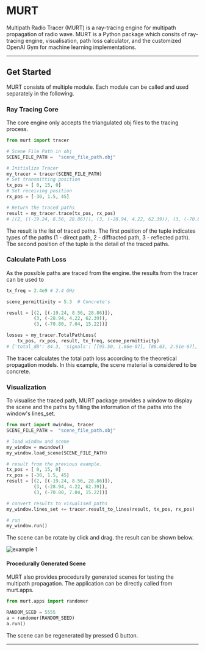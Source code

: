 # MURT

Multipath Radio Tracer (MURT) is a ray-tracing engine for multipath propagation of radio wave. MURT is a Python package which consits of ray-tracing engine, visualisation, path loss calculator, and the customized OpenAI Gym for machine learning implementations.

---

## Get Started

MURT consists of multiple module. Each module can be called and used separately in the following.

### Ray Tracing Core

The core engine only accepts the triangulated obj files to the tracing process.

```Python
from murt import tracer

# Scene File Path in obj
SCENE_FILE_PATH =  "scene_file_path.obj"

# Initialize Tracer
my_tracer = tracer(SCENE_FILE_PATH)
# Set transmitting position
tx_pos = [ 0, 15, 0]
# Set receiving position
rx_pos = [-30, 1.5, 45]

# Return the traced paths
result = my_tracer.trace(tx_pos, rx_pos)
# [(2, [(-19.24, 8.56, 28.86)]), (3, (-28.94, 4.22, 62.39)), (3, (-70.80, 7.04, 15.22))]
```

The result is the list of traced paths. The first position of the tuple indicates types of the paths (1 - direct path, 2 - diffracted path, 3 - reflected path). Tbe second position of the tuple is the detail of the traced paths.

### Calculate Path Loss

As the possible paths are traced from the engine. the results from the tracer can be used to

```Python
tx_freq = 2.4e9 # 2.4 GHz

scene_permittivity = 5.3  # Concrete's

result = [(2, [(-19.24, 8.56, 28.86)]),
          (3, (-28.94, 4.22, 62.39)),
          (3, (-70.80, 7.04, 15.22))]

losses = my_tracer.TotalPathLoss(
    tx_pos, rx_pos, result, tx_freq, scene_permittivity)
# {'total_dB': 84.3, 'signals': [[95.50, 1.86e-07], [86.63, 2.91e-07], [89.27, 4.12e-07]]}
```

The tracer calculates the total path loss according to the theoretical propagation models. In this example, the scene material is considered to be concrete.

### Visualization

To visualise the traced path, MURT package provides a window to display the scene and the paths by filling the information of the paths into the window's lines_set.

```Python
from murt import mwindow, tracer
SCENE_FILE_PATH =  "scene_file_path.obj"

# load window and scene
my_window = mwindow()
my_window.load_scene(SCENE_FILE_PATH)

# result from the previous example.
tx_pos = [ 0, 15, 0]
rx_pos = [-30, 1.5, 45]
result = [(2, [(-19.24, 8.56, 28.86)]),
          (3, (-28.94, 4.22, 62.39)),
          (3, (-70.80, 7.04, 15.22))]

# convert results to visualised paths
my_window.lines_set += tracer.result_to_lines(result, tx_pos, rx_pos)

# run
my_window.run()
```

The scene can be rotate by click and drag. the result can be shown below.

![example 1]("https://github.com/tamsri/murt/blob/master/assets/img/ex1.png")

#### Procedurally Generated Scene

MURT also provides procedurally generated scenes for testing the multipath propagation. The application can be directly called from murt.apps.

```Python
from murt.apps import randomer

RANDOM_SEED = 5555
a = randomer(RANDOM_SEED)
a.run()
```

The scene can be regenerated by pressed G button.

---
